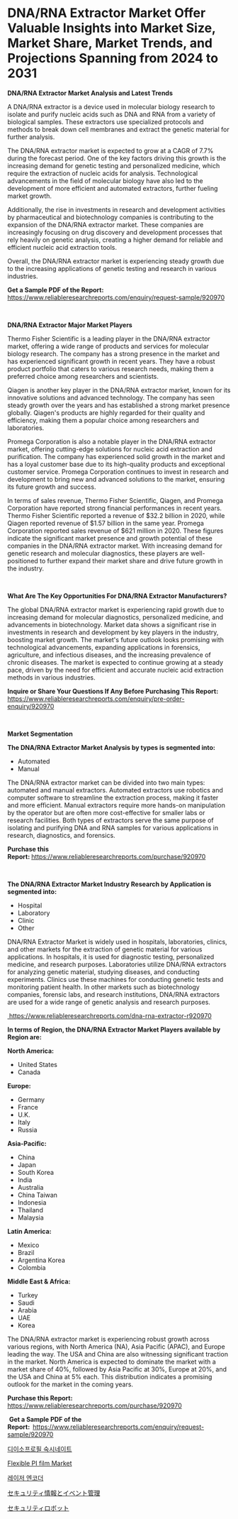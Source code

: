 <p><h1>DNA/RNA Extractor Market Offer Valuable Insights into Market Size, Market Share, Market Trends, and Projections Spanning from 2024 to 2031</h1></p><p><strong>DNA/RNA Extractor Market Analysis and Latest Trends</strong></p>
<p><p>A DNA/RNA extractor is a device used in molecular biology research to isolate and purify nucleic acids such as DNA and RNA from a variety of biological samples. These extractors use specialized protocols and methods to break down cell membranes and extract the genetic material for further analysis.</p><p>The DNA/RNA extractor market is expected to grow at a CAGR of 7.7% during the forecast period. One of the key factors driving this growth is the increasing demand for genetic testing and personalized medicine, which require the extraction of nucleic acids for analysis. Technological advancements in the field of molecular biology have also led to the development of more efficient and automated extractors, further fueling market growth.</p><p>Additionally, the rise in investments in research and development activities by pharmaceutical and biotechnology companies is contributing to the expansion of the DNA/RNA extractor market. These companies are increasingly focusing on drug discovery and development processes that rely heavily on genetic analysis, creating a higher demand for reliable and efficient nucleic acid extraction tools.</p><p>Overall, the DNA/RNA extractor market is experiencing steady growth due to the increasing applications of genetic testing and research in various industries.</p></p>
<p><strong>Get a Sample PDF of the Report:&nbsp;</strong> <a href="https://www.reliableresearchreports.com/enquiry/request-sample/920970">https://www.reliableresearchreports.com/enquiry/request-sample/920970</a></p>
<p>&nbsp;</p>
<p><strong>DNA/RNA Extractor Major Market Players</strong></p>
<p><p>Thermo Fisher Scientific is a leading player in the DNA/RNA extractor market, offering a wide range of products and services for molecular biology research. The company has a strong presence in the market and has experienced significant growth in recent years. They have a robust product portfolio that caters to various research needs, making them a preferred choice among researchers and scientists.</p><p>Qiagen is another key player in the DNA/RNA extractor market, known for its innovative solutions and advanced technology. The company has seen steady growth over the years and has established a strong market presence globally. Qiagen's products are highly regarded for their quality and efficiency, making them a popular choice among researchers and laboratories.</p><p>Promega Corporation is also a notable player in the DNA/RNA extractor market, offering cutting-edge solutions for nucleic acid extraction and purification. The company has experienced solid growth in the market and has a loyal customer base due to its high-quality products and exceptional customer service. Promega Corporation continues to invest in research and development to bring new and advanced solutions to the market, ensuring its future growth and success.</p><p>In terms of sales revenue, Thermo Fisher Scientific, Qiagen, and Promega Corporation have reported strong financial performances in recent years. Thermo Fisher Scientific reported a revenue of $32.2 billion in 2020, while Qiagen reported revenue of $1.57 billion in the same year. Promega Corporation reported sales revenue of $621 million in 2020. These figures indicate the significant market presence and growth potential of these companies in the DNA/RNA extractor market. With increasing demand for genetic research and molecular diagnostics, these players are well-positioned to further expand their market share and drive future growth in the industry.</p></p>
<p>&nbsp;</p>
<p><strong>What Are The Key Opportunities For DNA/RNA Extractor Manufacturers?</strong></p>
<p><p>The global DNA/RNA extractor market is experiencing rapid growth due to increasing demand for molecular diagnostics, personalized medicine, and advancements in biotechnology. Market data shows a significant rise in investments in research and development by key players in the industry, boosting market growth. The market's future outlook looks promising with technological advancements, expanding applications in forensics, agriculture, and infectious diseases, and the increasing prevalence of chronic diseases. The market is expected to continue growing at a steady pace, driven by the need for efficient and accurate nucleic acid extraction methods in various industries.</p></p>
<p><strong>Inquire or Share Your Questions If Any Before Purchasing This Report:</strong> <a href="https://www.reliableresearchreports.com/enquiry/pre-order-enquiry/920970">https://www.reliableresearchreports.com/enquiry/pre-order-enquiry/920970</a></p>
<p>&nbsp;</p>
<p><strong>Market Segmentation</strong></p>
<p><strong>The DNA/RNA Extractor Market Analysis by types is segmented into:</strong></p>
<p><ul><li>Automated</li><li>Manual</li></ul></p>
<p><p>The DNA/RNA extractor market can be divided into two main types: automated and manual extractors. Automated extractors use robotics and computer software to streamline the extraction process, making it faster and more efficient. Manual extractors require more hands-on manipulation by the operator but are often more cost-effective for smaller labs or research facilities. Both types of extractors serve the same purpose of isolating and purifying DNA and RNA samples for various applications in research, diagnostics, and forensics.</p></p>
<p><strong>Purchase this Report:&nbsp;</strong><a href="https://www.reliableresearchreports.com/purchase/920970">https://www.reliableresearchreports.com/purchase/920970</a></p>
<p>&nbsp;</p>
<p><strong>The DNA/RNA Extractor Market Industry Research by Application is segmented into:</strong></p>
<p><ul><li>Hospital</li><li>Laboratory</li><li>Clinic</li><li>Other</li></ul></p>
<p><p>DNA/RNA Extractor Market is widely used in hospitals, laboratories, clinics, and other markets for the extraction of genetic material for various applications. In hospitals, it is used for diagnostic testing, personalized medicine, and research purposes. Laboratories utilize DNA/RNA extractors for analyzing genetic material, studying diseases, and conducting experiments. Clinics use these machines for conducting genetic tests and monitoring patient health. In other markets such as biotechnology companies, forensic labs, and research institutions, DNA/RNA extractors are used for a wide range of genetic analysis and research purposes.</p></p>
<p><a href="https://www.reliableresearchreports.com/dna-rna-extractor-r920970">&nbsp;https://www.reliableresearchreports.com/dna-rna-extractor-r920970</a></p>
<p><strong>In terms of Region, the DNA/RNA Extractor Market Players available by Region are:</strong></p>
<p>
    <p> <strong> North America: </strong>
        <ul>
            <li>United States</li>
            <li>Canada</li>
        </ul>
        </p> 
    <p> <strong> Europe: </strong>
        <ul>
            <li>Germany</li>
            <li>France</li>
            <li>U.K.</li>
            <li>Italy</li>
            <li>Russia</li>
        </ul>
        </p> 
    <p> <strong> Asia-Pacific: </strong>
        <ul>
            <li>China</li>
            <li>Japan</li>
            <li>South Korea</li>
            <li>India</li>
            <li>Australia</li>
            <li>China Taiwan</li>
            <li>Indonesia</li>
            <li>Thailand</li>
            <li>Malaysia</li>
        </ul>
        </p> 
    <p> <strong> Latin America: </strong>
        <ul>
            <li>Mexico</li>
            <li>Brazil</li>
            <li>Argentina Korea</li>
            <li>Colombia</li>
        </ul>
        </p> 
    <p> <strong> Middle East & Africa: </strong>
        <ul>
            <li>Turkey</li>
            <li>Saudi</li>
            <li>Arabia</li>
            <li>UAE</li>
            <li>Korea</li>
        </ul>
    </p>
    </p>
<p><p>The DNA/RNA extractor market is experiencing robust growth across various regions, with North America (NA), Asia Pacific (APAC), and Europe leading the way. The USA and China are also witnessing significant traction in the market. North America is expected to dominate the market with a market share of 40%, followed by Asia Pacific at 30%, Europe at 20%, and the USA and China at 5% each. This distribution indicates a promising outlook for the market in the coming years.</p></p>
<p><strong>Purchase this Report: </strong><a href="https://www.reliableresearchreports.com/purchase/920970">https://www.reliableresearchreports.com/purchase/920970</a></p>
<p>&nbsp;<strong>Get a Sample PDF of the Report:&nbsp;&nbsp;</strong><a href="https://www.reliableresearchreports.com/enquiry/request-sample/920970">https://www.reliableresearchreports.com/enquiry/request-sample/920970</a></p>
<p><strong></strong></p>
<p><p><a href="https://medium.com/@mslonkoss78/%EC%9D%B4%EC%86%8C-%ED%94%84%EB%A1%9C%ED%95%84-%EC%82%AC%EC%84%B8%ED%8B%B4%ED%8A%B8-%EC%8B%9C%EC%9E%A5-%EA%B7%9C%EB%AA%A8-cagr-%ED%8A%B8%EB%A0%8C%EB%93%9C-2024-2030-092617fe1272">디이소프로필 숙시네이트</a></p><p><a href="https://issuu.com/reportprime-2/docs/flexible-pi-film-market-size-2030.pptx">Flexible PI film Market</a></p><p><a href="https://medium.com/@bubblebutt879567/%EB%A0%88%EC%9D%B4%EC%A0%80-%EC%9D%B8%EC%BD%94%EB%8D%94-%EC%8B%9C%EC%9E%A5%EC%9D%80-%EC%8B%9C%EC%9E%A5-%EC%A0%90%EC%9C%A0%EC%9C%A8-%EC%8B%9C%EC%9E%A5-%EB%8F%99%ED%96%A5-%EB%B0%8F-%EC%8B%9C%EC%9E%A5-%EC%84%B1%EC%9E%A5%EC%97%90-%EB%8C%80%ED%95%9C-%EC%A0%95%EB%B3%B4%EB%A5%BC-%EC%A0%9C%EA%B3%B5%ED%95%A9%EB%8B%88%EB%8B%A4-cd7bc79cd7aa">레이저 엔코더</a></p><p><a href="https://github.com/RodHoppe07/Market-Research-Report-List-1/blob/main/681726847382.md">セキュリティ情報とイベント管理</a></p><p><a href="https://github.com/reliezer65/Market-Research-Report-List-1/blob/main/903206547383.md">セキュリティロボット</a></p></p>